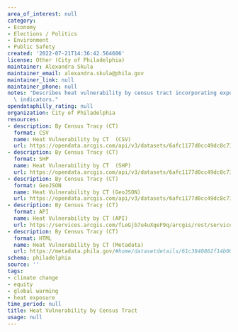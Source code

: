 ```yaml
---
area_of_interest: null
category:
- Economy
- Elections / Politics
- Environment
- Public Safety
created: '2022-07-21T14:36:42.564606'
license: Other (City of Philadelphia)
maintainer: Alexandra Skula
maintainer_email: alexandra.skula@phila.gov
maintainer_link: null
maintainer_phone: null
notes: "Describes heat vulnerability by census tract incorporating exposure and sensitivity\
  \ indicators."
opendataphilly_rating: null
organization: City of Philadelphia
resources:
- description: By Census Tracy (CT)
  format: CSV
  name: Heat Vulnerability by CT  (CSV)
  url: https://opendata.arcgis.com/api/v3/datasets/6afc1177d0cc49dc8c731532b95ccd1f_0/downloads/data?format=csv&spatialRefId=4326&where=1%3D1
- description: By Census Tracy (CT)
  format: SHP
  name: Heat Vulnerability by CT  (SHP)
  url: https://opendata.arcgis.com/api/v3/datasets/6afc1177d0cc49dc8c731532b95ccd1f_0/downloads/data?format=shp&spatialRefId=4326&where=1%3D1
- description: By Census Tracy (CT)
  format: GeoJSON
  name: Heat Vulnerability by CT (GeoJSON)
  url: https://opendata.arcgis.com/api/v3/datasets/6afc1177d0cc49dc8c731532b95ccd1f_0/downloads/data?format=geojson&spatialRefId=4326&where=1%3D1
- description: By Census Tracy (CT)
  format: API
  name: Heat Vulnerability by CT (API)
  url: https://services.arcgis.com/fLeGjb7u4uXqeF9q/arcgis/rest/services/heat_vulnerability_ct/FeatureServer/0/query?outFields=*&where=1%3D1
- description: By Census Tracy (CT)
  format: HTML
  name: Heat Vulnerability by CT (Metadata)
  url: https://metadata.phila.gov/#home/datasetdetails/61c3840862f14b001e21e837/representationdetails/61c3840962f14b001e21e83b/
schema: philadelphia
source: ''
tags:
- climate change
- equity
- global warming
- heat exposure
time_period: null
title: Heat Vulnerability by Census Tract
usage: null
---
```

